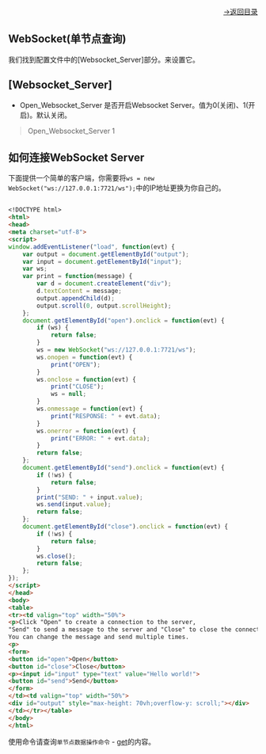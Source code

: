 [<p align="right">->返回目录</p>](0.directory.md)

## WebSocket(单节点查询)
我们找到配置文件中的[Websocket_Server]部分。来设置它。  

## [Websocket_Server]
* Open_Websocket_Server 是否开启Websocket Server。值为0(关闭)、1(开启)。默认关闭。
>Open_Websocket_Server 1


## 如何连接WebSocket Server  
下面提供一个简单的客户端，你需要将`ws = new WebSocket("ws://127.0.0.1:7721/ws");`中的IP地址更换为你自己的。
```markdown

<!DOCTYPE html>
<html>
<head>
<meta charset="utf-8">
<script>  
window.addEventListener("load", function(evt) {
    var output = document.getElementById("output");
    var input = document.getElementById("input");
    var ws;
    var print = function(message) {
        var d = document.createElement("div");
        d.textContent = message;
        output.appendChild(d);
        output.scroll(0, output.scrollHeight);
    };
    document.getElementById("open").onclick = function(evt) {
        if (ws) {
            return false;
        }
        ws = new WebSocket("ws://127.0.0.1:7721/ws");
        ws.onopen = function(evt) {
            print("OPEN");
        }
        ws.onclose = function(evt) {
            print("CLOSE");
            ws = null;
        }
        ws.onmessage = function(evt) {
            print("RESPONSE: " + evt.data);
        }
        ws.onerror = function(evt) {
            print("ERROR: " + evt.data);
        }
        return false;
    };
    document.getElementById("send").onclick = function(evt) {
        if (!ws) {
            return false;
        }
        print("SEND: " + input.value);
        ws.send(input.value);
        return false;
    };
    document.getElementById("close").onclick = function(evt) {
        if (!ws) {
            return false;
        }
        ws.close();
        return false;
    };
});
</script>
</head>
<body>
<table>
<tr><td valign="top" width="50%">
<p>Click "Open" to create a connection to the server, 
"Send" to send a message to the server and "Close" to close the connection. 
You can change the message and send multiple times.
<p>
<form>
<button id="open">Open</button>
<button id="close">Close</button>
<p><input id="input" type="text" value="Hello world!">
<button id="send">Send</button>
</form>
</td><td valign="top" width="50%">
<div id="output" style="max-height: 70vh;overflow-y: scroll;"></div>
</td></tr></table>
</body>
</html>
```

使用命令请查询`单节点数据操作命令` - [get](command/3.get.md)的内容。